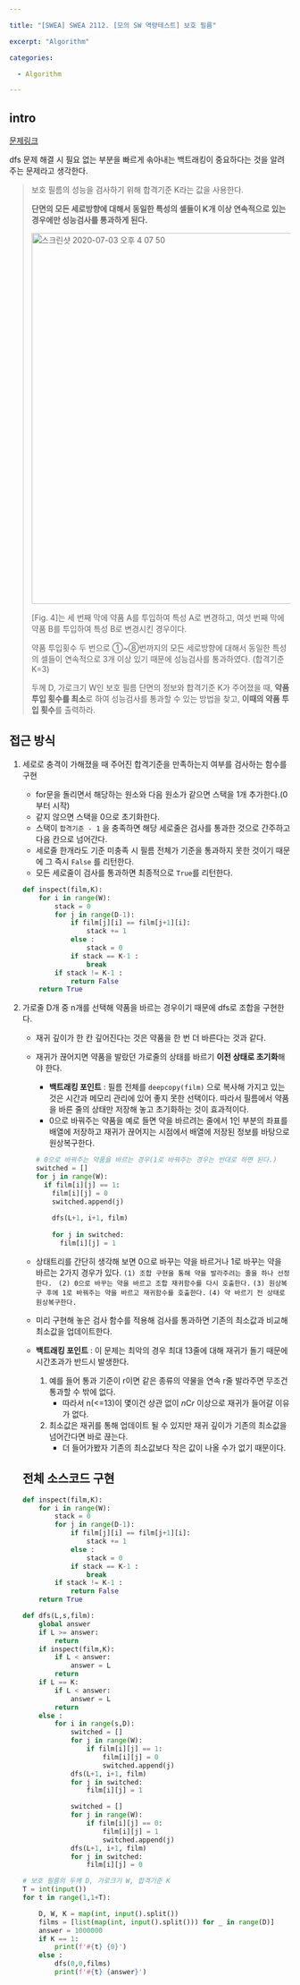 ```yaml
---

title: "[SWEA] SWEA 2112. [모의 SW 역량테스트] 보호 필름"

excerpt: "Algorithm"

categories:

  - Algorithm

---
```




## intro

[문제링크](https://swexpertacademy.com/main/code/problem/problemDetail.do?contestProbId=AV5V1SYKAaUDFAWu&categoryId=AV5V1SYKAaUDFAWu&categoryType=CODE)

dfs 문제 해결 시 필요 없는 부분을 빠르게 솎아내는 백트래킹이 중요하다는 것을 알려주는 문제라고 생각한다. 

> 보호 필름의 성능을 검사하기 위해 합격기준 K라는 값을 사용한다.
>
> **단면의 모든 세로방향에 대해서 동일한 특성의 셀들이 K개 이상 연속적으로 있는 경우에만 성능검사를 통과하게 된다.**
>
> <img width="663" alt="스크린샷 2020-07-03 오후 4 07 50" src="https://user-images.githubusercontent.com/53211781/86441577-68650500-bd47-11ea-87f5-171f6619938f.png">
>
> [Fig. 4]는 세 번째 막에 약품 A를 투입하여 특성 A로 변경하고, 여섯 번째 막에 약품 B를 투입하여 특성 B로 변경시킨 경우이다.
>
> 약품 투입횟수 두 번으로 ①~⑧번까지의 모든 세로방향에 대해서 동일한 특성의 셀들이 연속적으로 3개 이상 있기 때문에 성능검사를 통과하였다. (합격기준 K=3)
>
> 두께 D, 가로크기 W인 보호 필름 단면의 정보와 합격기준 K가 주어졌을 때, **약품 투입 횟수를 최소**로 하여 성능검사를 통과할 수 있는 방법을 찾고, **이때의 약품 투입 횟수**를 출력하라. 



## 접근 방식

1. 세로로 충격이 가해졌을 때 주어진 합격기준을 만족하는지 여부를 검사하는 함수를 구현

   - for문을 돌리면서 해당하는 원소와 다음 원소가 같으면 스택을 1개 추가한다.(0부터 시작)
   - 같지 않으면 스택을 0으로 초기화한다.
   - 스택이 `합격기준 - 1` 을 충족하면 해당 세로줄은 검사를 통과한 것으로 간주하고 다음 칸으로 넘어간다. 
   - 세로줄 한개라도 기준 미충족 시 필름 전체가 기준을 통과하지 못한 것이기 때문에 그 즉시 `False` 를 리턴한다.
   - 모든 세로줄이 검사를 통과하면 최종적으로 `True`를 리턴한다.

   ```python
   def inspect(film,K):
       for i in range(W):
           stack = 0
           for j in range(D-1):
               if film[j][i] == film[j+1][i]:
                   stack += 1
               else :
                   stack = 0
               if stack == K-1 :
                   break
           if stack != K-1 :
               return False
       return True
   ```

2. 가로줄 D개 중 n개를 선택해 약품을 바르는 경우이기 때문에 dfs로 조합을 구현한다. 

   - 재귀 깊이가 한 칸 깊어진다는 것은 약품을 한 번 더 바른다는 것과 같다. 

   - 재귀가 끊어지면 약품을 발랐던 가로줄의 상태를 바르기 **이전 상태로 초기화**해야 한다.

     - **백트래킹 포인트** : 필름 전체를 `deepcopy(film)` 으로 복사해 가지고 있는 것은 시간과 메모리 관리에 있어 좋지 못한 선택이다. 따라서 필름에서 약품을 바른 줄의 상태만 저장해 놓고 초기화하는 것이 효과적이다. 
     - 0으로 바꿔주는 약품을 예로 들면 약을 바르려는 줄에서 1인 부분의 좌표를 배열에 저장하고 재귀가 끊어지는 시점에서 배열에 저장된 정보를 바탕으로 원상복구한다. 

     ```python
     # 0으로 바꿔주는 약품을 바르는 경우(1로 바꿔주는 경우는 반대로 하면 된다.)
     switched = []
     for j in range(W):
       if film[i][j] == 1:
         film[i][j] = 0
         switched.append(j)
         
         dfs(L+1, i+1, film)
         
         for j in switched:
           film[i][j] = 1
     ```

   - 상태트리를 간단히 생각해 보면 0으로 바꾸는 약을 바르거나 1로 바꾸는 약을 바르는 2가지 경우가 있다.
   `(1) 조합 구현을 통해 약을 발라주려는 줄을 하나 선정한다.` 
   ` (2) 0으로 바꾸는 약을 바르고 조합 재귀함수를 다시 호출한다.`
   `(3) 원상복구 후에 1로 바꿔주는 약을 바르고 재귀함수를 호출한다.`
   `(4) 약 바르기 전 상태로 원상복구한다.`

   - 미리 구현해 놓은 검사 함수를 적용해 검사를 통과하면 기존의 최소값과 비교해 최소값을 업데이트한다. 
   - **백트래킹 포인트** : 이 문제는 최악의 경우 최대 13줄에 대해 재귀가 돌기 때문에 시간초과가 반드시 발생한다. 
     1. 예를 들어 통과 기준이 r이면 같은 종류의 약물을 연속 r줄 발라주면 무조건 통과할 수 밖에 없다. 
        - 따라서 n(<=13)이 몇이건 상관 없이  *n*C*r* 이상으로 재귀가 들어갈 이유가 없다. 
     2. 최소값은 재귀를 통해 업데이트 될 수 있지만 재귀 깊이가 기존의 최소값을 넘어간다면 바로 끊는다. 
        - 더 들어가봤자 기존의 최소값보다 작은 값이 나올 수가 없기 때문이다. 

   

   ## 전체 소스코드 구현

   ```python
   def inspect(film,K):
       for i in range(W):
           stack = 0
           for j in range(D-1):
               if film[j][i] == film[j+1][i]:
                   stack += 1
               else :
                   stack = 0
               if stack == K-1 :
                   break
           if stack != K-1 :
               return False
       return True
   
   def dfs(L,s,film):
       global answer
       if L >= answer:
           return
       if inspect(film,K):
           if L < answer:
               answer = L
           return
       if L == K:
           if L < answer:
               answer = L
           return
       else :
           for i in range(s,D):
               switched = []
               for j in range(W):
                   if film[i][j] == 1:
                       film[i][j] = 0
                       switched.append(j)
               dfs(L+1, i+1, film)
               for j in switched:
                   film[i][j] = 1
   
               switched = []
               for j in range(W):
                   if film[i][j] == 0:
                       film[i][j] = 1
                       switched.append(j)
               dfs(L+1, i+1, film)
               for j in switched:
                   film[i][j] = 0
   
   # 보호 필름의 두께 D, 가로크기 W, 합격기준 K
   T = int(input())
   for t in range(1,1+T):
   
       D, W, K = map(int, input().split())
       films = [list(map(int, input().split())) for _ in range(D)]
       answer = 1000000
       if K == 1:
           print(f'#{t} {0}')
       else :
           dfs(0,0,films)
           print(f'#{t} {answer}')
   ```

   

   